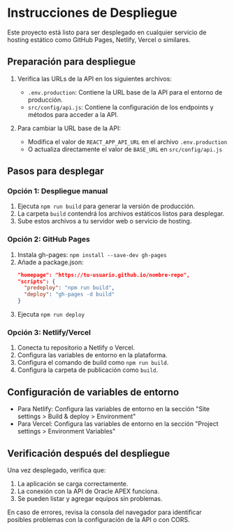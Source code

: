 # Instrucciones de Despliegue

Este proyecto está listo para ser desplegado en cualquier servicio de hosting estático como GitHub Pages, Netlify, Vercel o similares.

## Preparación para despliegue

1. Verifica las URLs de la API en los siguientes archivos:
   - `.env.production`: Contiene la URL base de la API para el entorno de producción.
   - `src/config/api.js`: Contiene la configuración de los endpoints y métodos para acceder a la API.

2. Para cambiar la URL base de la API:
   - Modifica el valor de `REACT_APP_API_URL` en el archivo `.env.production`
   - O actualiza directamente el valor de `BASE_URL` en `src/config/api.js`

## Pasos para desplegar

### Opción 1: Despliegue manual

1. Ejecuta `npm run build` para generar la versión de producción.
2. La carpeta `build` contendrá los archivos estáticos listos para desplegar.
3. Sube estos archivos a tu servidor web o servicio de hosting.

### Opción 2: GitHub Pages

1. Instala gh-pages: `npm install --save-dev gh-pages`
2. Añade a package.json:
   ```json
   "homepage": "https://tu-usuario.github.io/nombre-repo",
   "scripts": {
     "predeploy": "npm run build",
     "deploy": "gh-pages -d build"
   }
   ```
3. Ejecuta `npm run deploy`

### Opción 3: Netlify/Vercel

1. Conecta tu repositorio a Netlify o Vercel.
2. Configura las variables de entorno en la plataforma.
3. Configura el comando de build como `npm run build`.
4. Configura la carpeta de publicación como `build`.

## Configuración de variables de entorno

- Para Netlify: Configura las variables de entorno en la sección "Site settings > Build & deploy > Environment"
- Para Vercel: Configura las variables de entorno en la sección "Project settings > Environment Variables"

## Verificación después del despliegue

Una vez desplegado, verifica que:

1. La aplicación se carga correctamente.
2. La conexión con la API de Oracle APEX funciona.
3. Se pueden listar y agregar equipos sin problemas.

En caso de errores, revisa la consola del navegador para identificar posibles problemas con la configuración de la API o con CORS.
